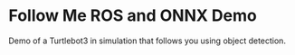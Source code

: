 # Follow Me ROS and ONNX Demo
Demo of a Turtlebot3 in simulation that follows you using object detection. 
